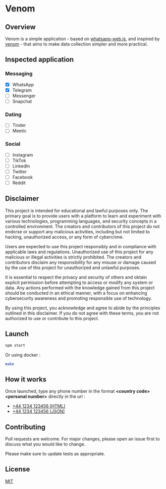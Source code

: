 # Venom

## Overview

Venom is a simple application - based on [whatsapp-web.js](https://github.com/pedroslopez/whatsapp-web.js/), and inspired by [venom](https://github.com/orkestral/venom/blob/master/.github/workflows/nightly.yml) - that aims to make data collection simpler and more practical.


## Inspected application

### Messaging

- [x] WhatsApp
- [x] Telegram
- [ ] Messenger
- [ ] Snapchat

### Dating

- [ ] Tinder
- [ ] Meetic

### Social

- [ ] Instagram
- [ ] TikTok
- [ ] LinkedIn
- [ ] Twitter
- [ ] Facebook
- [ ] Reddit

## Disclaimer

This project is intended for educational and lawful purposes only. The primary goal is to provide users with a platform to learn and experiment with various technologies, programming languages, and security concepts in a controlled environment. The creators and contributors of this project do not endorse or support any malicious activities, including but not limited to hacking, unauthorized access, or any form of cybercrime.

Users are expected to use this project responsibly and in compliance with applicable laws and regulations. Unauthorized use of this project for any malicious or illegal activities is strictly prohibited. The creators and contributors disclaim any responsibility for any misuse or damage caused by the use of this project for unauthorized and unlawful purposes.

It is essential to respect the privacy and security of others and obtain explicit permission before attempting to access or modify any system or data. Any actions performed with the knowledge gained from this project should be conducted in an ethical manner, with a focus on enhancing cybersecurity awareness and promoting responsible use of technology.

By using this project, you acknowledge and agree to abide by the principles outlined in this disclaimer. If you do not agree with these terms, you are not authorized to use or contribute to this project.

## Launch

```sh
npm start
```

Or using docker :
```sh
make
```

## How it works

Once launched, type any phone number in the format **&lt;country code&gt;&lt;personal number&gt;** directly in the url :
- [+44 1234 123456 (HTML)](http://localhost/441234123456)
- [+44 1234 123456 (JSON)](http://localhost/441234123456?json)

## Contributing

Pull requests are welcome. For major changes, please open an issue first
to discuss what you would like to change.

Please make sure to update tests as appropriate.

## License

[MIT](LICENSE)